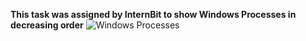 **This task was assigned by InternBit to show Windows Processes in decreasing order**
![Windows Processes](https://github.com/user-attachments/assets/be5fa73c-4b70-4d6e-a2a9-ef80a4aacae0)
